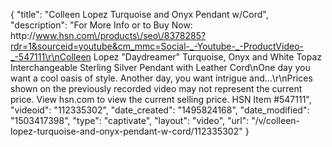 {
    "title": "Colleen Lopez Turquoise and Onyx Pendant w\/Cord",
    "description": "For More Info or to Buy Now: http:\/\/www.hsn.com\/products\/seo\/8378285?rdr=1&sourceid=youtube&cm_mmc=Social-_-Youtube-_-ProductVideo-_-547111\r\nColleen Lopez \"Daydreamer\" Turquoise, Onyx and White Topaz Interchangeable Sterling Silver Pendant with Leather Cord\nOne day you want a cool oasis of style. Another day, you want intrigue and...\r\nPrices shown on the previously recorded video may not represent the current price.  View hsn.com to view the current selling price. HSN Item #547111",
    "videoid": "112335302",
    "date_created": "1495824168",
    "date_modified": "1503417398",
    "type": "captivate",
    "layout": "video",
    "url": "\/v\/colleen-lopez-turquoise-and-onyx-pendant-w-cord\/112335302"
}